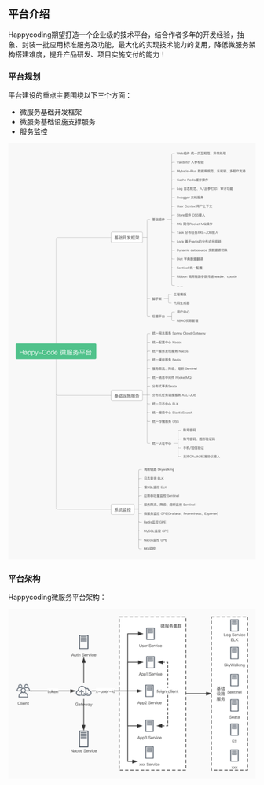## 平台介绍
Happycoding期望打造一个企业级的技术平台，结合作者多年的开发经验，抽象、封装一批应用标准服务及功能，最大化的实现技术能力的复用，降低微服务架构搭建难度，提升产品研发、项目实施交付的能力！
### 平台规划
平台建设的重点主要围绕以下三个方面：
- 微服务基础开发框架
- 微服务基础设施支撑服务
- 服务监控

![](../../_media/happycode-micro-art.jpg)

### 平台架构
Happycoding微服务平台架构：<br/>

![](../../_media/happy-platform.jpg)
